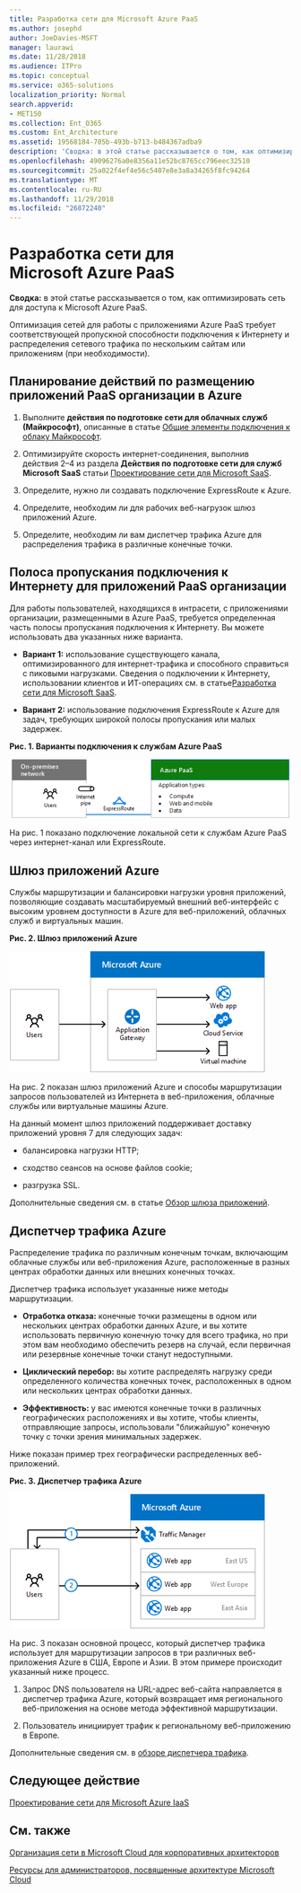 ```yaml
---
title: Разработка сети для Microsoft Azure PaaS
ms.author: josephd
author: JoeDavies-MSFT
manager: laurawi
ms.date: 11/28/2018
ms.audience: ITPro
ms.topic: conceptual
ms.service: o365-solutions
localization_priority: Normal
search.appverid:
- MET150
ms.collection: Ent_O365
ms.custom: Ent_Architecture
ms.assetid: 19568184-705b-493b-b713-b484367adba9
description: 'Сводка: в этой статье рассказывается о том, как оптимизировать сеть для доступа к Microsoft Azure PaaS.'
ms.openlocfilehash: 49096276a0e8356a11e52bc8765cc796eec32510
ms.sourcegitcommit: 25a022f4ef4e56c5407e8e3a8a34265f8fc94264
ms.translationtype: MT
ms.contentlocale: ru-RU
ms.lasthandoff: 11/29/2018
ms.locfileid: "26872240"
---
```

# <a name="designing-networking-for-microsoft-azure-paas"></a>Разработка сети для Microsoft Azure PaaS

 **Сводка:** в этой статье рассказывается о том, как оптимизировать сеть для доступа к Microsoft Azure PaaS.
  
Оптимизация сетей для работы с приложениями Azure PaaS требует соответствующей пропускной способности подключения к Интернету и распределения сетевого трафика по нескольким сайтам или приложениям (при необходимости).
  
## <a name="planning-steps-for-hosting-organization-paas-applications-in-azure"></a>Планирование действий по размещению приложений PaaS организации в Azure

1. Выполните **действия по подготовке сети для облачных служб (Майкрософт)**, описанные в статье [Общие элементы подключения к облаку Майкрософт](common-elements-of-microsoft-cloud-connectivity.md).
    
2. Оптимизируйте скорость интернет-соединения, выполнив действия 2–4 из раздела **Действия по подготовке сети для служб Microsoft SaaS** статьи [Проектирование сети для Microsoft SaaS](designing-networking-for-microsoft-saas.md).
    
3. Определите, нужно ли создавать подключение ExpressRoute к Azure.
    
4. Определите, необходим ли для рабочих веб-нагрузок шлюз приложений Azure.
    
5. Определите, необходим ли вам диспетчер трафика Azure для распределения трафика в различные конечные точки.
    
## <a name="internet-bandwidth-for-organization-paas-applications"></a>Полоса пропускания подключения к Интернету для приложений PaaS организации

Для работы пользователей, находящихся в интрасети, с приложениями организации, размещенными в Azure PaaS, требуется определенная часть полосы пропускания подключения к Интернету. Вы можете использовать два указанных ниже варианта.
  
- **Вариант 1:** использование существующего канала, оптимизированного для интернет-трафика и способного справиться с пиковыми нагрузками. Сведения о подключении к Интернету, использовании клиентов и ИТ-операциях см. в статье[Разработка сети для Microsoft SaaS](designing-networking-for-microsoft-saas.md).
    
- **Вариант 2:** использование подключения ExpressRoute к Azure для задач, требующих широкой полосы пропускания или малых задержек.
    
**Рис. 1. Варианты подключения к службам Azure PaaS**

![Рис. 1. Варианты подключения к службам Azure PaaS](media/Network-Poster/PaaS1.png)
  
На рис. 1 показано подключение локальной сети к службам Azure PaaS через интернет-канал или ExpressRoute.
  
## <a name="azure-application-gateway"></a>Шлюз приложений Azure

Службы маршрутизации и балансировки нагрузки уровня приложений, позволяющие создавать масштабируемый внешний веб-интерфейс с высоким уровнем доступности в Azure для веб-приложений, облачных служб и виртуальных машин. 
  
**Рис. 2. Шлюз приложений Azure**

![Рис. 2. Служба шлюза приложений Azure](media/Network-Poster/PaaS2.png)
  
На рис. 2 показан шлюз приложений Azure и способы маршрутизации запросов пользователей из Интернета в веб-приложения, облачные службы или виртуальные машины Azure.
  
На данный момент шлюз приложений поддерживает доставку приложений уровня 7 для следующих задач:
  
- балансировка нагрузки HTTP;
    
- сходство сеансов на основе файлов cookie;
    
- разгрузка SSL.
    
Дополнительные сведения см. в статье [Обзор шлюза приложений](https://docs.microsoft.com/azure/application-gateway/application-gateway-introduction).
  
## <a name="azure-traffic-manager"></a>Диспетчер трафика Azure

Распределение трафика по различным конечным точкам, включающим облачные службы или веб-приложения Azure, расположенные в разных центрах обработки данных или внешних конечных точках.
  
Диспетчер трафика использует указанные ниже методы маршрутизации.
  
- **Отработка отказа:** конечные точки размещены в одном или нескольких центрах обработки данных Azure, и вы хотите использовать первичную конечную точку для всего трафика, но при этом вам необходимо обеспечить резерв на случай, если первичная или резервные конечные точки станут недоступными.
    
- **Циклический перебор:** вы хотите распределять нагрузку среди определенного количества конечных точек, расположенных в одном или нескольких центрах обработки данных.
    
- **Эффективность:** у вас имеются конечные точки в различных географических расположениях и вы хотите, чтобы клиенты, отправляющие запросы, использовали "ближайшую" конечную точку с точки зрения минимальных задержек.
    
Ниже показан пример трех географически распределенных веб-приложений.
  
**Рис. 3. Диспетчер трафика Azure**

![Рис. 3. Диспетчер трафика Azure](media/Network-Poster/PaaS3.png)
  
На рис. 3 показан основной процесс, который диспетчер трафика использует для маршрутизации запросов в три различных веб-приложения Azure в США, Европе и Азии. В этом примере происходит указанный ниже процесс.
  
1. Запрос DNS пользователя на URL-адрес веб-сайта направляется в диспетчер трафика Azure, который возвращает имя регионального веб-приложения на основе метода эффективной маршрутизации.
    
2. Пользователь инициирует трафик к региональному веб-приложению в Европе.
    
Дополнительные сведения см. в [обзоре диспетчера трафика](https://docs.microsoft.com/azure/traffic-manager/traffic-manager-overview).

## <a name="next-step"></a>Следующее действие

[Проектирование сети для Microsoft Azure IaaS](designing-networking-for-microsoft-azure-iaas.md)
 
## <a name="see-also"></a>См. также

[Организация сети в Microsoft Cloud для корпоративных архитекторов](microsoft-cloud-networking-for-enterprise-architects.md)
  
[Ресурсы для администраторов, посвященные архитектуре Microsoft Cloud](microsoft-cloud-it-architecture-resources.md)

